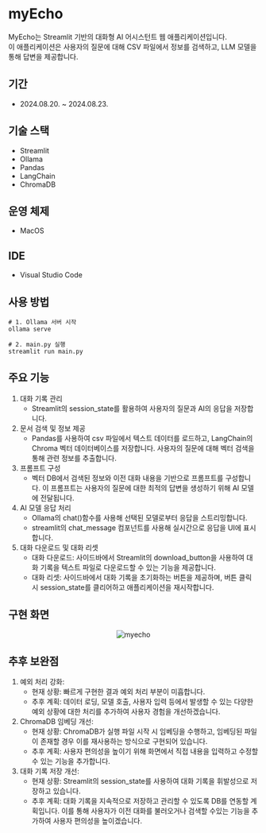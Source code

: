 # myEcho
MyEcho는 Streamlit 기반의 대화형 AI 어시스턴트 웹 애플리케이션입니다.  
이 애플리케이션은 사용자의 질문에 대해 CSV 파일에서 정보를 검색하고, LLM 모델을 통해 답변을 제공합니다.

## 기간
- 2024.08.20. ~ 2024.08.23.

## 기술 스택
- Streamlit
- Ollama
- Pandas
- LangChain
- ChromaDB

## 운영 체제
- MacOS

## IDE
- Visual Studio Code

## 사용 방법 
```
# 1. Ollama 서버 시작 
ollama serve

# 2. main.py 실행
streamlit run main.py
```

## 주요 기능
1. 대화 기록 관리
    - Streamlit의 session_state를 활용하여 사용자의 질문과 AI의 응답을 저장합니다.
2. 문서 검색 및 정보 제공
    - Pandas를 사용하여 csv 파일에서 텍스트 데이터를 로드하고, LangChain의 Chroma 벡터 데이터베이스를 저장합니다. 사용자의 질문에 대해 벡터 검색을 통해 관련 정보를 추출합니다.
3. 프롬프트 구성
    - 벡터 DB에서 검색된 정보와 이전 대화 내용을 기반으로 프롬프트를 구성합니다. 이 프롬프트는 사용자의 질문에 대한 최적의 답변을 생성하기 위해 AI 모델에 전달됩니다.
4. AI 모델 응답 처리
    - Ollama의 chat()함수를 사용해 선택된 모델로부터 응답을 스트리밍합니다.
    - streamlit의 chat_message 컴포넌트를 사용해 실시간으로 응답을 UI에 표시합니다.
5. 대화 다운로드 및 대화 리셋
    - 대화 다운로드: 사이드바에서 Streamlit의 download_button을 사용하여 대화 기록을 텍스트 파일로 다운로드할 수 있는 기능을 제공합니다.
    - 대화 리셋: 사이드바에서 대화 기록을 초기화하는 버튼을 제공하며, 버튼 클릭 시 session_state를 클리어하고 애플리케이션을 재시작합니다.

## 구현 화면
<p align="center">
  <img src="https://github.com/user-attachments/assets/3b960347-b919-488d-897e-ea0aba16f58e" alt="myecho"/>
</p>

## 추후 보완점
1. 예외 처리 강화:
    - 현재 상황: 빠르게 구현한 결과 예외 처리 부분이 미흡합니다.
    - 추후 계획: 데이터 로딩, 모델 호출, 사용자 입력 등에서 발생할 수 있는 다양한 예외 상황에 대한 처리를 추가하여 사용자 경험을 개선하겠습니다.
2. ChromaDB 임베딩 개선:
    - 현재 상황: ChromaDB가 실행 파일 시작 시 임베딩을 수행하고, 임베딩된 파일이 존재할 경우 이를 재사용하는 방식으로 구현되어 있습니다.
    - 추후 계획: 사용자 편의성을 높이기 위해 화면에서 직접 내용을 입력하고 수정할 수 있는 기능을 추가합니다.
3. 대화 기록 저장 개선:
    - 현재 상황: Streamlit의 session_state를 사용하여 대화 기록을 휘발성으로 저장하고 있습니다.
    - 추후 계획: 대화 기록을 지속적으로 저장하고 관리할 수 있도록 DB를 연동할 계획입니다. 이를 통해 사용자가 이전 대화를 불러오거나 검색할 수있는 기능을 추가하여 사용자 편의성을 높이겠습니다.